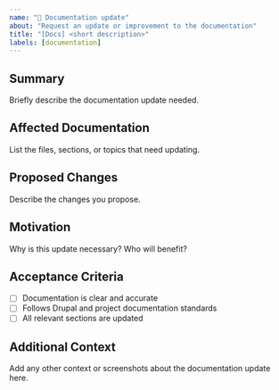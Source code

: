```yaml
---
name: "📝 Documentation update"
about: "Request an update or improvement to the documentation"
title: "[Docs] <short description>"
labels: [documentation]
---
```


## Summary
Briefly describe the documentation update needed.

## Affected Documentation
List the files, sections, or topics that need updating.

## Proposed Changes
Describe the changes you propose.

## Motivation
Why is this update necessary? Who will benefit?

## Acceptance Criteria
- [ ] Documentation is clear and accurate
- [ ] Follows Drupal and project documentation standards
- [ ] All relevant sections are updated

## Additional Context
Add any other context or screenshots about the documentation update here. 